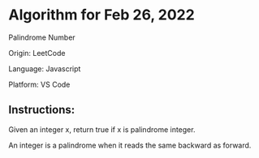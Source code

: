# Algorithm for Feb 26, 2022

Palindrome Number

Origin: LeetCode

Language: Javascript

Platform: VS Code

## Instructions:

Given an integer x, return true if x is palindrome integer.

An integer is a palindrome when it reads the same backward as forward.

